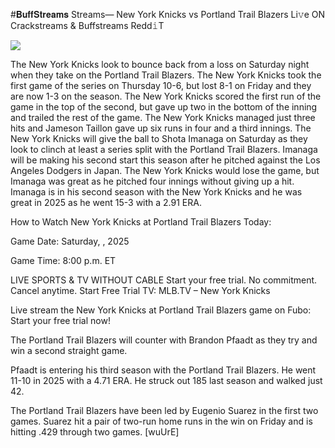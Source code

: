 #𝐁𝐮𝐟𝐟𝐒𝐭𝐫𝐞𝐚𝐦𝐬 Streams— New York Knicks vs Portland Trail Blazers Li𝚟e ON Crackstreams & Buffstreams Redd𝚒T  
  
  
[![](https://i.imgur.com/qSNzIqt.png)](https://movie.rssnews.media/qFmuYDcE.php)  
  
The New York Knicks look to bounce back from a loss on Saturday night when they take on the Portland Trail Blazers. The New York Knicks took the first game of the series on Thursday 10-6, but lost 8-1 on Friday and they are now 1-3 on the season. The New York Knicks scored the first run of the game in the top of the second, but gave up two in the bottom of the inning and trailed the rest of the game. The New York Knicks managed just three hits and Jameson Taillon gave up six runs in four and a third innings. The New York Knicks will give the ball to Shota Imanaga on Saturday as they look to clinch at least a series split with the Portland Trail Blazers. Imanaga will be making his second start this season after he pitched against the Los Angeles Dodgers in Japan. The New York Knicks would lose the game, but Imanaga was great as he pitched four innings without giving up a hit. Imanaga is in his second season with the New York Knicks and he was great in 2025 as he went 15-3 with a 2.91 ERA.

How to Watch New York Knicks at Portland Trail Blazers Today:

Game Date: Saturday, , 2025

Game Time: 8:00 p.m. ET

LIVE SPORTS & TV WITHOUT CABLE
Start your free trial. No commitment. Cancel anytime.
Start Free Trial
TV: MLB.TV – New York Knicks

Live stream the New York Knicks at Portland Trail Blazers game on Fubo: Start your free trial now!

The Portland Trail Blazers will counter with Brandon Pfaadt as they try and win a second straight game.

Pfaadt is entering his third season with the Portland Trail Blazers. He went 11-10 in 2025 with a 4.71 ERA. He struck out 185 last season and walked just 42.

The Portland Trail Blazers have been led by Eugenio Suarez in the first two games. Suarez hit a pair of two-run home runs in the win on Friday and is hitting .429 through two games. [wuUrE]